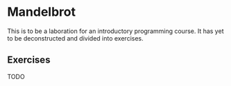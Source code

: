 # Mandelbrot

This is to be a laboration for an introductory programming course. It has yet to be deconstructed and divided into exercises.

## Exercises
TODO
